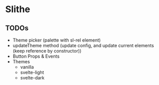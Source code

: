 # Slithe

## TODOs

- Theme picker (palette with sl-rel element)
- updateTheme method (update config, and update current elements (keep reference by constructor))
- Button Props & Events
- Themes
  - vanilla
  - svelte-light
  - svelte-dark
